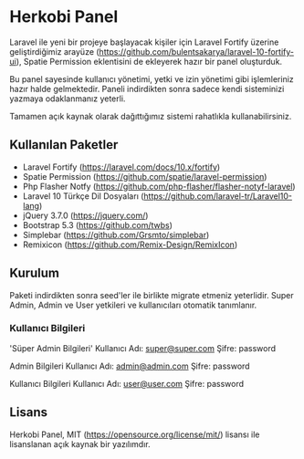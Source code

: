 # Herkobi Panel
Laravel ile yeni bir projeye başlayacak kişiler için Laravel Fortify üzerine geliştirdiğimiz arayüze (https://github.com/bulentsakarya/laravel-10-fortify-ui), Spatie Permission eklentisini de ekleyerek hazır bir panel oluşturduk.

Bu panel sayesinde kullanıcı yönetimi, yetki ve izin yönetimi gibi işlemleriniz hazır halde gelmektedir. Paneli indirdikten sonra sadece kendi sisteminizi yazmaya odaklanmanız yeterli.

Tamamen açık kaynak olarak dağıttığımız sistemi rahatlıkla kullanabilirsiniz.

## Kullanılan Paketler

- Laravel Fortify (https://laravel.com/docs/10.x/fortify)
- Spatie Permission (https://github.com/spatie/laravel-permission)
- Php Flasher Notfy (https://github.com/php-flasher/flasher-notyf-laravel)
- Laravel 10 Türkçe Dil Dosyaları (https://github.com/laravel-tr/Laravel10-lang)
- jQuery 3.7.0 (https://jquery.com/)
- Bootstrap 5.3 (https://github.com/twbs)
- Simplebar (https://github.com/Grsmto/simplebar)
- Remixicon (https://github.com/Remix-Design/RemixIcon)

## Kurulum
Paketi indirdikten sonra seed'ler ile birlikte migrate etmeniz yeterlidir. Super Admin, Admin ve User yetkileri ve kullanıcıları otomatik tanımlanır.

### Kullanıcı Bilgileri
'Süper Admin Bilgileri'
Kullanıcı Adı: super@super.com
Şifre: password

Admin Bilgileri
Kullanıcı Adı: admin@admin.com
Şifre: password

Kullanıcı Bilgileri
Kullanıcı Adı: user@user.com
Şifre: password

## Lisans
Herkobi Panel, MIT (https://opensource.org/license/mit/) lisansı ile lisanslanan açık kaynak bir yazılımdır. 
